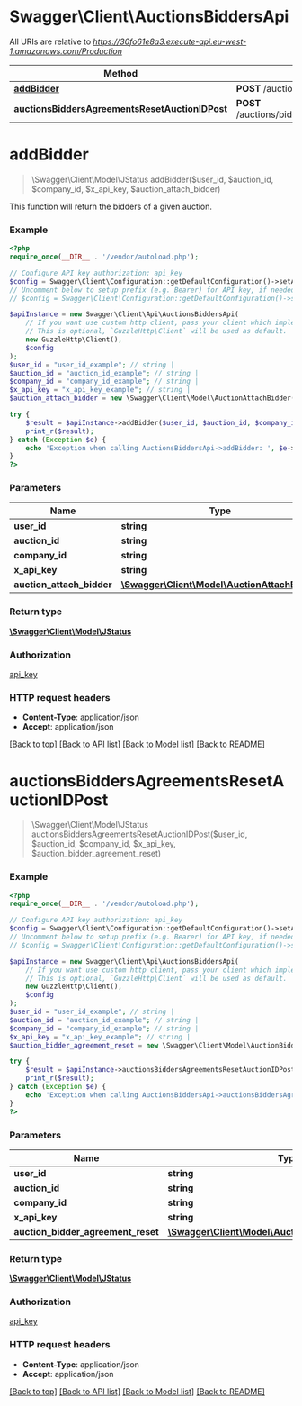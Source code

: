 # Swagger\Client\AuctionsBiddersApi

All URIs are relative to *https://30fo61e8a3.execute-api.eu-west-1.amazonaws.com/Production*

Method | HTTP request | Description
------------- | ------------- | -------------
[**addBidder**](AuctionsBiddersApi.md#addBidder) | **POST** /auctions/bidders/{auctionID} | 
[**auctionsBiddersAgreementsResetAuctionIDPost**](AuctionsBiddersApi.md#auctionsBiddersAgreementsResetAuctionIDPost) | **POST** /auctions/bidders/agreements/reset/{auctionID} | 


# **addBidder**
> \Swagger\Client\Model\JStatus addBidder($user_id, $auction_id, $company_id, $x_api_key, $auction_attach_bidder)



This function will return the bidders of a given auction.

### Example
```php
<?php
require_once(__DIR__ . '/vendor/autoload.php');

// Configure API key authorization: api_key
$config = Swagger\Client\Configuration::getDefaultConfiguration()->setApiKey('x-api-key', 'YOUR_API_KEY');
// Uncomment below to setup prefix (e.g. Bearer) for API key, if needed
// $config = Swagger\Client\Configuration::getDefaultConfiguration()->setApiKeyPrefix('x-api-key', 'Bearer');

$apiInstance = new Swagger\Client\Api\AuctionsBiddersApi(
    // If you want use custom http client, pass your client which implements `GuzzleHttp\ClientInterface`.
    // This is optional, `GuzzleHttp\Client` will be used as default.
    new GuzzleHttp\Client(),
    $config
);
$user_id = "user_id_example"; // string | 
$auction_id = "auction_id_example"; // string | 
$company_id = "company_id_example"; // string | 
$x_api_key = "x_api_key_example"; // string | 
$auction_attach_bidder = new \Swagger\Client\Model\AuctionAttachBidder(); // \Swagger\Client\Model\AuctionAttachBidder | 

try {
    $result = $apiInstance->addBidder($user_id, $auction_id, $company_id, $x_api_key, $auction_attach_bidder);
    print_r($result);
} catch (Exception $e) {
    echo 'Exception when calling AuctionsBiddersApi->addBidder: ', $e->getMessage(), PHP_EOL;
}
?>
```

### Parameters

Name | Type | Description  | Notes
------------- | ------------- | ------------- | -------------
 **user_id** | **string**|  |
 **auction_id** | **string**|  |
 **company_id** | **string**|  |
 **x_api_key** | **string**|  |
 **auction_attach_bidder** | [**\Swagger\Client\Model\AuctionAttachBidder**](../Model/AuctionAttachBidder.md)|  |

### Return type

[**\Swagger\Client\Model\JStatus**](../Model/JStatus.md)

### Authorization

[api_key](../../README.md#api_key)

### HTTP request headers

 - **Content-Type**: application/json
 - **Accept**: application/json

[[Back to top]](#) [[Back to API list]](../../README.md#documentation-for-api-endpoints) [[Back to Model list]](../../README.md#documentation-for-models) [[Back to README]](../../README.md)

# **auctionsBiddersAgreementsResetAuctionIDPost**
> \Swagger\Client\Model\JStatus auctionsBiddersAgreementsResetAuctionIDPost($user_id, $auction_id, $company_id, $x_api_key, $auction_bidder_agreement_reset)





### Example
```php
<?php
require_once(__DIR__ . '/vendor/autoload.php');

// Configure API key authorization: api_key
$config = Swagger\Client\Configuration::getDefaultConfiguration()->setApiKey('x-api-key', 'YOUR_API_KEY');
// Uncomment below to setup prefix (e.g. Bearer) for API key, if needed
// $config = Swagger\Client\Configuration::getDefaultConfiguration()->setApiKeyPrefix('x-api-key', 'Bearer');

$apiInstance = new Swagger\Client\Api\AuctionsBiddersApi(
    // If you want use custom http client, pass your client which implements `GuzzleHttp\ClientInterface`.
    // This is optional, `GuzzleHttp\Client` will be used as default.
    new GuzzleHttp\Client(),
    $config
);
$user_id = "user_id_example"; // string | 
$auction_id = "auction_id_example"; // string | 
$company_id = "company_id_example"; // string | 
$x_api_key = "x_api_key_example"; // string | 
$auction_bidder_agreement_reset = new \Swagger\Client\Model\AuctionBidderAgreementReset(); // \Swagger\Client\Model\AuctionBidderAgreementReset | 

try {
    $result = $apiInstance->auctionsBiddersAgreementsResetAuctionIDPost($user_id, $auction_id, $company_id, $x_api_key, $auction_bidder_agreement_reset);
    print_r($result);
} catch (Exception $e) {
    echo 'Exception when calling AuctionsBiddersApi->auctionsBiddersAgreementsResetAuctionIDPost: ', $e->getMessage(), PHP_EOL;
}
?>
```

### Parameters

Name | Type | Description  | Notes
------------- | ------------- | ------------- | -------------
 **user_id** | **string**|  |
 **auction_id** | **string**|  |
 **company_id** | **string**|  |
 **x_api_key** | **string**|  |
 **auction_bidder_agreement_reset** | [**\Swagger\Client\Model\AuctionBidderAgreementReset**](../Model/AuctionBidderAgreementReset.md)|  |

### Return type

[**\Swagger\Client\Model\JStatus**](../Model/JStatus.md)

### Authorization

[api_key](../../README.md#api_key)

### HTTP request headers

 - **Content-Type**: application/json
 - **Accept**: application/json

[[Back to top]](#) [[Back to API list]](../../README.md#documentation-for-api-endpoints) [[Back to Model list]](../../README.md#documentation-for-models) [[Back to README]](../../README.md)

